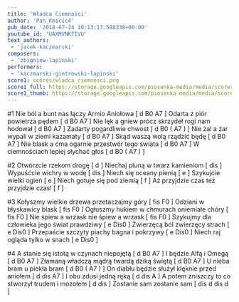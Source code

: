 ```yaml
---
title: 'Władca Ciemności'
author: 'Pan_Kmicic4'
pub_date: '2018-07-24 10:13:17.588338+00:00'
youtube_id: 'UAXMVNKTIVU'
text_authors:
 - 'jacek-kaczmarski'
composers:
 - 'zbigniew-lapinski'
performers:
 - 'kaczmarski-gintrowski-lapinski'
score1: scores/wladca_ciemnosci.png
score1_full: https://storage.googleapis.com/piosenka-media/media/scores/wladca_ciemnosci.png
score1_thumb: https://storage.googleapis.com/piosenka-media/media/scores/wladca_ciemnosci.png.180x0_q85_upscale.png
---
```


#1
Nie ból a bunt nas łączy Armio Aniołowa [ d B0 A7 ]
Odarta z piór powietrza pędem [ d B0 A7 ]
Nie lęk a gniew prócz skrzydeł rogi nam hodował  [ d B0 A7 ]
Zadarty pogardliwie chwost [ d B0 ( A7 ) ]
Nie żal a żar wypali w ziemi kazamaty  [ d B0 A7 ]
Skąd waszą wolą rządzić będę [ d B0 A7 ]
Nie blask a ćma ogarnie przestwór tego świata [ d B0 A7 ]
W ciemnościach lepiej słychać głos [ d B0 ( A7 ) ]

#2
Otwórzcie rzekom drogę [ d ]
Niechaj pluną w twarz kamieniom [ dis ]
Wypuśćcie wichry w wodę [ dis ]
Niech się oceany pienią [ e ]
Szykujcie wielki ogień [ e ]
Niech gotuje się pod ziemią [ f ]
Aż przyjdzie czas też przyjdzie czas! [ f ]

#3
Kołyszmy wielkie drzewa przetaczajmy góry [ fis F0 ]
Odziani w błyskawicy blask [ fis F0 ]
Ogłuszmy hukiem w chmurach oniemiałe chóry [ fis F0 ]
Nie śpiew a wrzask nie śpiew a wrzask [ fis F0 ]
Szykujmy dla człowieka jego świat prawdziwy [ e Dis0 ]
Zwierzęcą ból zwierzęcy strach [ e Dis0  ]
Przepaście szczyty piachy bagna i pokrzywy [ e Dis0 ]
Niech raj ogląda tylko w snach [ e Dis0 ]

#4
A stanie się istotą w czynach niepojętą [ d B0 A7 ]
I będzie Alfą i Omegą [ d B0 A7 ]
Złamaną władczą mądrą twardą dziką świętą [ d B0 A7 ]
U nieba bram u piekła bram [ d B0 ( A7 ) ]
On diabłu będzie służył klęknie przed aniołem [ d dis A7 ]
I obu zdusi jedną ręką [ d dis A ]
A potem zniszczy to co stworzył trudem i mozołem [ d dis ]
Zostanie sam zostanie sam [ dis d dis d ]